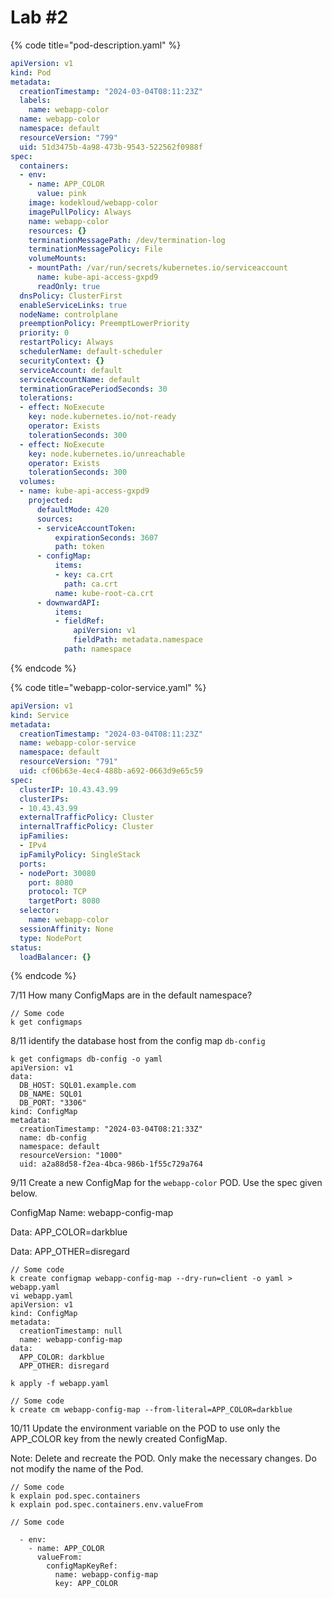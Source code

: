 # Lab #2

{% code title="pod-description.yaml" %}
```yaml
apiVersion: v1
kind: Pod
metadata:
  creationTimestamp: "2024-03-04T08:11:23Z"
  labels:
    name: webapp-color
  name: webapp-color
  namespace: default
  resourceVersion: "799"
  uid: 51d3475b-4a98-473b-9543-522562f0988f
spec:
  containers:
  - env:
    - name: APP_COLOR
      value: pink
    image: kodekloud/webapp-color
    imagePullPolicy: Always
    name: webapp-color
    resources: {}
    terminationMessagePath: /dev/termination-log
    terminationMessagePolicy: File
    volumeMounts:
    - mountPath: /var/run/secrets/kubernetes.io/serviceaccount
      name: kube-api-access-gxpd9
      readOnly: true
  dnsPolicy: ClusterFirst
  enableServiceLinks: true
  nodeName: controlplane
  preemptionPolicy: PreemptLowerPriority
  priority: 0
  restartPolicy: Always
  schedulerName: default-scheduler
  securityContext: {}
  serviceAccount: default
  serviceAccountName: default
  terminationGracePeriodSeconds: 30
  tolerations:
  - effect: NoExecute
    key: node.kubernetes.io/not-ready
    operator: Exists
    tolerationSeconds: 300
  - effect: NoExecute
    key: node.kubernetes.io/unreachable
    operator: Exists
    tolerationSeconds: 300
  volumes:
  - name: kube-api-access-gxpd9
    projected:
      defaultMode: 420
      sources:
      - serviceAccountToken:
          expirationSeconds: 3607
          path: token
      - configMap:
          items:
          - key: ca.crt
            path: ca.crt
          name: kube-root-ca.crt
      - downwardAPI:
          items:
          - fieldRef:
              apiVersion: v1
              fieldPath: metadata.namespace
            path: namespace
```
{% endcode %}

{% code title="webapp-color-service.yaml" %}
```yaml
apiVersion: v1
kind: Service
metadata:
  creationTimestamp: "2024-03-04T08:11:23Z"
  name: webapp-color-service
  namespace: default
  resourceVersion: "791"
  uid: cf06b63e-4ec4-488b-a692-0663d9e65c59
spec:
  clusterIP: 10.43.43.99
  clusterIPs:
  - 10.43.43.99
  externalTrafficPolicy: Cluster
  internalTrafficPolicy: Cluster
  ipFamilies:
  - IPv4
  ipFamilyPolicy: SingleStack
  ports:
  - nodePort: 30080
    port: 8080
    protocol: TCP
    targetPort: 8080
  selector:
    name: webapp-color
  sessionAffinity: None
  type: NodePort
status:
  loadBalancer: {}
```
{% endcode %}

7/11 How many ConfigMaps are in the default namespace?

```
// Some code
k get configmaps
```

8/11 identify the database host from the config map `db-config`

```
k get configmaps db-config -o yaml
apiVersion: v1
data:
  DB_HOST: SQL01.example.com
  DB_NAME: SQL01
  DB_PORT: "3306"
kind: ConfigMap
metadata:
  creationTimestamp: "2024-03-04T08:21:33Z"
  name: db-config
  namespace: default
  resourceVersion: "1000"
  uid: a2a88d58-f2ea-4bca-986b-1f55c729a764
```

9/11 Create a new ConfigMap for the `webapp-color` POD. Use the spec given below.

ConfigMap Name: webapp-config-map

Data: APP\_COLOR=darkblue

Data: APP\_OTHER=disregard

```
// Some code
k create configmap webapp-config-map --dry-run=client -o yaml > webapp.yaml
vi webapp.yaml
apiVersion: v1
kind: ConfigMap
metadata:
  creationTimestamp: null
  name: webapp-config-map
data:
  APP_COLOR: darkblue
  APP_OTHER: disregard

k apply -f webapp.yaml

```

```
// Some code
k create cm webapp-config-map --from-literal=APP_COLOR=darkblue
```

10/11 Update the environment variable on the POD to use only the APP\_COLOR key from the newly created ConfigMap.

Note: Delete and recreate the POD. Only make the necessary changes. Do not modify the name of the Pod.

```
// Some code
k explain pod.spec.containers
k explain pod.spec.containers.env.valueFrom
```

```
// Some code

  - env:
    - name: APP_COLOR
      valueFrom:
        configMapKeyRef:
          name: webapp-config-map
          key: APP_COLOR
```

